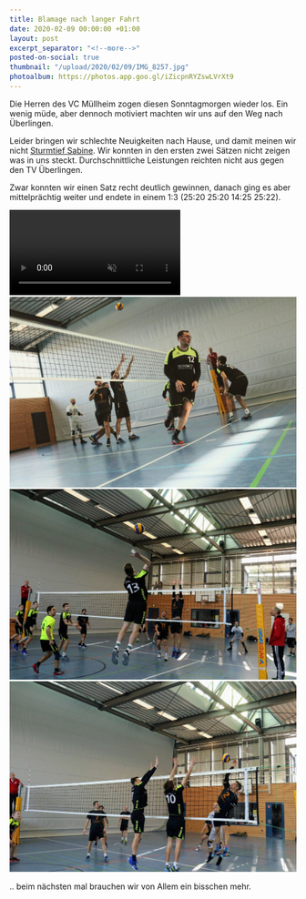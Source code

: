 ```yaml
---
title: Blamage nach langer Fahrt
date: 2020-02-09 00:00:00 +01:00
layout: post
excerpt_separator: "<!--more-->"
posted-on-social: true
thumbnail: "/upload/2020/02/09/IMG_8257.jpg"
photoalbum: https://photos.app.goo.gl/iZicpnRYZswLVrXt9
---
```


Die Herren des VC Müllheim zogen diesen Sonntagmorgen wieder los. Ein wenig müde, aber dennoch motiviert machten wir uns auf den Weg nach Überlingen.

Leider bringen wir schlechte Neuigkeiten nach Hause, und damit meinen wir nicht [Sturmtief Sabine](https://www.badische-zeitung.de/hoechste-unwetterwarnstufe-fuer-teile-des-schwarzwaldes).<!--more--> Wir konnten in den ersten zwei Sätzen nicht zeigen was in uns steckt. Durchschnittliche Leistungen reichten nicht aus gegen den TV Überlingen.

Zwar konnten wir einen Satz recht deutlich gewinnen, danach ging es aber mittelprächtig weiter und endete in einem 1:3 (25:20 25:20 14:25 25:22).


<video muted autoplay loop><source src="/upload/2020/02/09/MVI_8271.MP4" type="video/mp4"></video>
![](/upload/2020/02/09/IMG_8274.jpg)![](/upload/2020/02/09/IMG_8201.jpg)![](/upload/2020/02/09/IMG_8185.jpg)

.. beim nächsten mal brauchen wir von Allem ein bisschen mehr.
